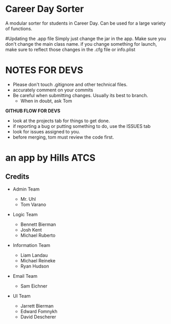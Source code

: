 # Career Day Sorter
A modular sorter for students in Career Day. Can be used for a large variety of functions.

#Updating the .app file
Simply just change the jar in the app. Make sure you don't change the main class name.
if you change something for launch, make sure to reflect those changes in the .cfg file or info.plist


# NOTES FOR DEVS
- Please don't touch .gitignore and other technical files.
- accurately comment on your commits
-  Be careful when submitting changes. Usually its best to branch. 
	- When in doubt, ask Tom
    
<strong>GITHUB FLOW FOR DEVS</strong>

- look at the projects tab for things to get done. 
- if reporting a bug or putting something to do, use the ISSUES tab
- look for issues assigned to you.
- before merging, tom must review the code first.

<h1>an app by Hills ATCS</h1>
<h2>Credits</h2>

* Admin Team
    - Mr. Uhl
    - Tom Varano
	
* Logic Team
    - Bennett Bierman
    - Josh Kent
    - Michael Ruberto
	
* Information Team
    - Liam Landau
    - Michael Reineke
    - Ryan Hudson
	
* Email Team
    - Sam Eichner
	
* UI Team
    - Jarrett Bierman
    - Edward Fomnykh
    - David Descherer